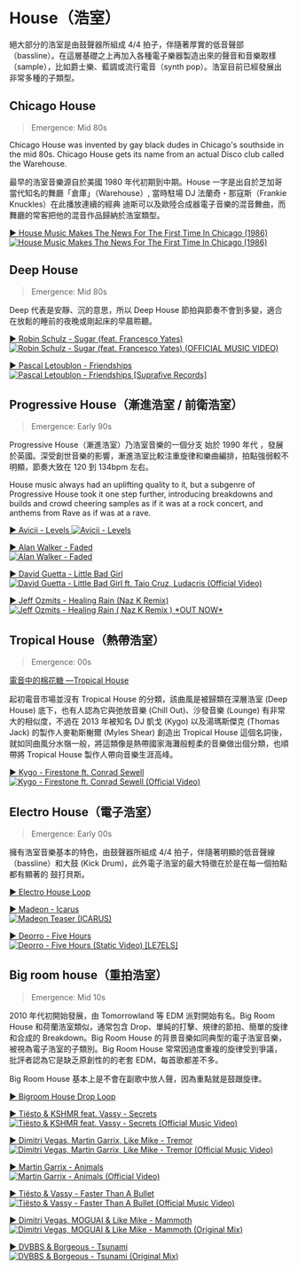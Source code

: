 # House（浩室）

絕大部分的浩室是由鼓聲器所組成 4/4 拍子，伴隨著厚實的低音聲部（bassline）。在這層基礎之上再加入各種電子樂器製造出來的聲音和音樂取樣（sample），比如爵士樂、藍調或流行電音（synth pop）。浩室目前已經發展出非常多種的子類型。

## Chicago House

> Emergence: Mid 80s

Chicago House was invented by gay black dudes in Chicago's southside in the mid 80s. Chicago House gets its name from an actual Disco club called the Warehouse.

最早的浩室音樂源自於美國 1980 年代初期到中期。House 一字是出自於芝加哥當代知名的舞廳「倉庫」（Warehouse）, 當時駐場 DJ 法蘭奇・那寇斯（Frankie Knuckles）在此播放連續的經典 迪斯可以及歐陸合成器電子音樂的混音舞曲，而舞廳的常客把他的混音作品歸納於浩室類型。

[▶️ House Music Makes The News For The First Time In Chicago (1986)  
![House Music Makes The News For The First Time In Chicago (1986)](https://img.youtube.com/vi/O17kvAwh554/0.jpg)](https://youtu.be/O17kvAwh554?t=4)

## Deep House

> Emergence: Mid 80s

Deep 代表是安靜、沉的意思，所以 Deep House 節拍與節奏不會到多變，適合在放鬆的睡前的夜晚或剛起床的早晨聆聽。

[▶️ Robin Schulz - Sugar (feat. Francesco Yates)  
![Robin Schulz - Sugar (feat. Francesco Yates) (OFFICIAL MUSIC VIDEO)](https://img.youtube.com/vi/bvC_0foemLY/0.jpg)](https://youtu.be/bvC_0foemLY?t=78)

[▶️ Pascal Letoublon - Friendships  
![Pascal Letoublon - Friendships \[Suprafive Records\]](https://img.youtube.com/vi/JbYg-KwSY9E/0.jpg)](https://youtu.be/JbYg-KwSY9E?t=80)

## Progressive House（漸進浩室 / 前衛浩室）

> Emergence: Early 90s

Progressive House（漸進浩室）乃浩室音樂的一個分支 始於 1990 年代 ，發展於英國。深受創世音樂的影響，漸進浩室比較注重旋律和樂曲編排，拍點強弱較不明顯，節奏大致在 120 到 134bpm 左右。

House music always had an uplifting quality to it, but a subgenre of Progressive House took it one step further, introducing breakdowns and builds and crowd cheering samples as if it was at a rock concert, and anthems from Rave as if was at a rave.

[▶️ Avicii - Levels
![Avicii - Levels](https://img.youtube.com/vi/_ovdm2yX4MA/0.jpg)](https://youtu.be/_ovdm2yX4MA?t=49)

[▶️ Alan Walker - Faded  
![Alan Walker - Faded](https://img.youtube.com/vi/60ItHLz5WEA/0.jpg)](https://youtu.be/60ItHLz5WEA?t=47)

[▶️ David Guetta - Little Bad Girl  
![David Guetta - Little Bad Girl ft. Taio Cruz, Ludacris (Official Video)](https://img.youtube.com/vi/9ha5ujHnYXg/0.jpg)](https://youtu.be/9ha5ujHnYXg?t=108)

[▶️ Jeff Ozmits - Healing Rain (Naz K Remix)  
![Jeff Ozmits - Healing Rain ( Naz K Remix ) \*OUT NOW\*](https://img.youtube.com/vi/I_wEAe4DZ9o/0.jpg)](https://youtu.be/I_wEAe4DZ9o?t=150)

## Tropical House（熱帶浩室）

> Emergence: 00s

[電音中的棉花糖 —Tropical House](https://www.kkbox.com/tw/tc/column/features-0-1850-1.html)

起初電音市場並沒有 Tropical House 的分類，該曲風是被歸類在深層浩室 (Deep House) 底下，也有人認為它與弛放音樂 (Chill Out)、沙發音樂 (Lounge) 有非常大的相似度，不過在 2013 年被知名 DJ 凱戈 (Kygo) 以及湯瑪斯傑克 (Thomas Jack) 的製作人麥勒斯榭爾 (Myles Shear) 創造出 Tropical House 這個名詞後，就如同曲風分水嶺一般，將這類像是熱帶國家海灘般輕柔的音樂做出個分類，也順帶將 Tropical House 製作人帶向音樂生涯高峰。

[▶️ Kygo - Firestone ft. Conrad Sewell  
![Kygo - Firestone ft. Conrad Sewell (Official Video)](https://img.youtube.com/vi/9Sc-ir2UwGU/0.jpg)](https://youtu.be/9Sc-ir2UwGU?t=103)

## Electro House（電子浩室）

> Emergence: Early 00s

擁有浩室音樂基本的特色，由鼓聲器所組成 4/4 拍子，伴隨著明顯的低音聲線（bassline）和大鼓 (Kick Drum)，此外電子浩室的最大特徵在於是在每一個拍點都有顯著的 鼓打貝斯。

[▶️ Electro House Loop](https://upload.wikimedia.org/wikipedia/commons/4/4c/Electro_House_Loop.ogg)

[▶️ Madeon - Icarus  
![Madeon Teaser (ICARUS)](https://img.youtube.com/vi/ZGBIINyAonc/0.jpg)](https://youtu.be/ZGBIINyAonc?t=45)

[▶️ Deorro - Five Hours  
![Deorro - Five Hours (Static Video) \[LE7ELS\]](https://img.youtube.com/vi/K_yBUfMGvzc/0.jpg)](https://youtu.be/K_yBUfMGvzc?t=141)

## Big room house（重拍浩室）

> Emergence: Mid 10s

2010 年代初開始發展，由 Tomorrowland 等 EDM 派對開始有名。Big Room House 和荷蘭浩室類似，通常包含 Drop、單純的打擊、規律的節拍、簡單的旋律和合成的 Breakdown。Big Room House 的背景音樂如同典型的電子浩室音樂，被視為電子浩室的子類別。Big Room House 常常因過度重複的旋律受到爭議，批評者認為它是缺乏原創性的的老套 EDM，每首歌都差不多。

Big Room House 基本上是不會在副歌中放人聲，因為重點就是鼓跟旋律。

[▶️ Bigroom House Drop Loop](https://upload.wikimedia.org/wikipedia/commons/1/12/Bigroom_house_drop_loop_30_sec.ogg)

[▶️ Tiësto & KSHMR feat. Vassy - Secrets  
![Tiësto & KSHMR feat. Vassy - Secrets (Official Music Video)](https://img.youtube.com/vi/Dr1nN__-2Po/0.jpg)](https://youtu.be/Dr1nN__-2Po?t=143)

[▶️ Dimitri Vegas, Martin Garrix, Like Mike - Tremor  
![Dimitri Vegas, Martin Garrix, Like Mike - Tremor (Official Music Video)](https://img.youtube.com/vi/9vMh9f41pqE/0.jpg)](https://youtu.be/9vMh9f41pqE?t=47)

[▶️ Martin Garrix - Animals  
![Martin Garrix - Animals (Official Video)](https://img.youtube.com/vi/gCYcHz2k5x0/0.jpg)](https://youtu.be/gCYcHz2k5x0?t=87)

[▶️ Tiësto & Vassy - Faster Than A Bullet  
![Tiësto & Vassy - Faster Than A Bullet (Official Music Video)](https://img.youtube.com/vi/pFbVaH2bQFE/0.jpg)](https://youtu.be/pFbVaH2bQFE?t=52)

[▶️ Dimitri Vegas, MOGUAI & Like Mike - Mammoth  
![Dimitri Vegas, MOGUAI & Like Mike - Mammoth (Original Mix)](https://img.youtube.com/vi/_o-XIryB2gg/0.jpg)](https://youtu.be/_o-XIryB2gg?t=195)

[▶️ DVBBS & Borgeous - Tsunami
![DVBBS & Borgeous - Tsunami (Original Mix)](https://img.youtube.com/vi/t0ewsr3s7yM/0.jpg)](https://youtu.be/t0ewsr3s7yM?t=79)

